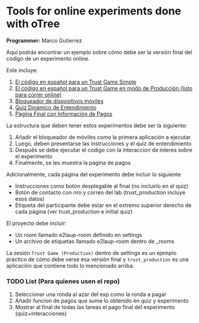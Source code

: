 # Tools for online experiments done with oTree
**Programmer:** Marco Gutierrez

Aquí podrás encontrar un ejemplo sobre cómo debe ser la versión final
del código de un experimento online.

Este incluye:

1. [El código en español para un Trust Game Simple](https://github.com/mgutierrezc/otree_tools_online_exps/tree/master/trust)
1. [El código en español para un Trust Game en modo de Producción (listo para correr online)](https://github.com/mgutierrezc/otree_tools_online_exps/tree/master/trust_production)
1. [Bloqueador de dispositivos móviles](https://github.com/mgutierrezc/otree_tools_online_exps/tree/master/no_mobile)
1. [Quiz Dinámico de Entendimiento](https://github.com/mgutierrezc/otree_tools_online_exps/tree/master/initial_quiz)
1. [Página Final con Información de Pagos](https://github.com/mgutierrezc/otree_tools_online_exps/blob/master/trust_production/templates/trust_production/LastPage.html)

La estructura que deben tener estos experimentos debe ser la siguiente:

1. Añadir el bloqueador de móviles como la primera aplicación a ejecutar
1. Luego, deben presentarse las instrucciones y el quiz de entendimiento
1. Después se debe ejecutar el codigo con la interaccion de interes sobre el experimento
1. Finalmente, se les muestra la página de pagos

Adicionalmente, cada página del experimento debe incluir lo siguiente

- Instrucciones como botón desplegable al final (no incluirlo en el quiz)
- Botón de contacto con nro y correo del lab (trust_production incluye esos datos)
- Etiqueta del participante debe estar en el extremo superior derecho de cada página (ver trust_production e initial quiz)

El proyecto debe incluir:
- Un room llamado e2laup-room definido en settings
- Un archivo de etiquetas llamado e2laup-room dentro de _rooms

La sesión `Trust Game (Production)` dentro de settings es un ejemplo práctico de cómo debe verse esa versión final y `trust_production` es una aplicación que contiene todo lo mencionado arriba.

### TODO List (Para quienes usen el repo)
1. Seleccionar una ronda al azar del exp como la ronda a pagar
1. Añadir funcion de pagos que sume lo obtenido en quiz y experimento
1. Mostrar al final de todas las tareas el pago final del experimento (quiz+interacciones)
